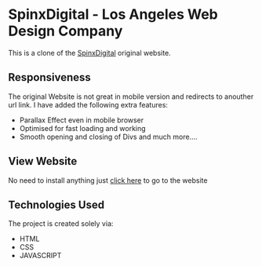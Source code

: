 # SpinxDigital - Los Angeles Web Design Company
 This is a clone of the [SpinxDigital](https://www.spinxdigital.com) original website.


## Responsiveness
The original Website is not great in mobile version and redirects to anouther url link.
I have added the following extra features:
* Parallax Effect even in mobile browser
* Optimised for fast loading and working
* Smooth opening and closing of Divs
and much more....

## View Website 
No need to install anything just [click here](https://www.spinxdigital.com) to go to the website

## Technologies Used 
The project is created solely via: 
* HTML 
* CSS 
* JAVASCRIPT
